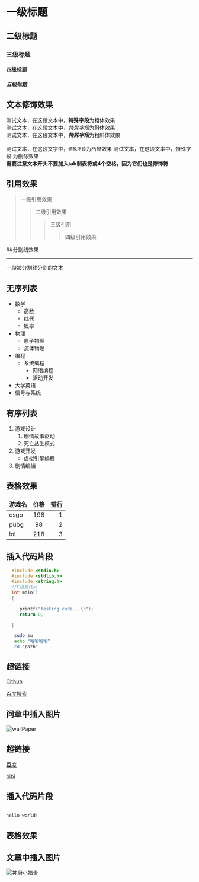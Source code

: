 # 一级标题
## 二级标题
### 三级标题
#### 四级标题
##### 五级标题



## 文本修饰效果

测试文本，在这段文本中，**特殊字段**为粗体效果<br>
测试文本，在这段文本中，*特殊字段*为斜体效果<br>
测试文本，在这段文本中，***特殊字段***为粗斜体效果<br><br>
测试文本，在这段文字中，`特殊字段`为凸显效果
测试文本，在这段文本中，~~特殊字段~~ 为删除效果<br>
**需要注意文本开头不要加入tab制表符或4个空格，因为它们也是修饰符**<br>

## 引用效果
> 一级引用效果
>> 二级引用效果
>>> 三级引用
>>>> 四级引用效果

##分割线效果

----
一段被分割线分割的文本



## 无序列表

* 数学
  * 高数
  * 线代
  * 概率
* 物理
  * 原子物理
  * 流体物理
* 编程
  * 系统编程
    * 网络编程
    * 驱动开发
* 大学英语
* 信号与系统

## 有序列表

1. 游戏设计
    1. 剧情故事驱动
    2. 死亡丛生模式
2. 游戏开发
    * 虚拟引擎编程
3. 剧情编辑 


## 表格效果

游戏名|价格|排行
--|:--:|--:
csgo|198|1
pubg|98|2
lol|218|3

## 插入代码片段

```c
  #include <stdio.h>
  #include <stdlib.h>
  #include <string.h>
  //C语言代码
  int main()
  {

     printf("testing code...\n");
     return 0;

  }
```

```bash
   sudo su
   echo "哈哈哈哈“
   cd "path"
```

## 超链接

[Github](https://github.com "跳转到github")

[百度搜索](https://www.baidu.com "跳转到百度")


## 问章中插入图片

![wallPaper](https://s2.loli.net/2022/03/10/Pjaf195DIsO27Eo.jpg "李现")

## 超链接

[百度](https://www.baidu.com "跳转到百度")

[bibi](https://www.bilibili.com "跳转到bilibili")

## 插入代码片段

```c

hello world!

```
## 表格效果

## 文章中插入图片

![神厨小福贵](https://s2.loli.net/2022/03/11/6P7mRvyEVltD8Bu.png "喜欢看的动画片")

